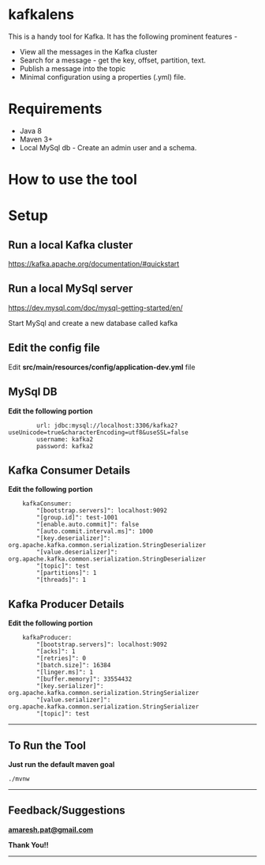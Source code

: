 # kafkalens
This is a handy tool for Kafka. It has the following prominent features - 
* View all the messages in the Kafka cluster
* Search for a message - get the key, offset, partition, text.
* Publish a message into the topic
* Minimal configuration using a properties (.yml) file.

# Requirements
* Java 8
* Maven 3+
* Local MySql db - Create an admin user and a schema.

# How to use the tool

# Setup
## Run a local Kafka cluster
https://kafka.apache.org/documentation/#quickstart

## Run a local MySql server
https://dev.mysql.com/doc/mysql-getting-started/en/

Start MySql and create a new database called kafka

## Edit the config file
Edit **src/main/resources/config/application-dev.yml** file

## MySql DB
**Edit the following portion**
```
        url: jdbc:mysql://localhost:3306/kafka2?useUnicode=true&characterEncoding=utf8&useSSL=false
        username: kafka2
        password: kafka2
```
## Kafka Consumer Details
**Edit the following portion**
```
    kafkaConsumer:
        "[bootstrap.servers]": localhost:9092
        "[group.id]": test-1001
        "[enable.auto.commit]": false
        "[auto.commit.interval.ms]": 1000
        "[key.deserializer]": org.apache.kafka.common.serialization.StringDeserializer
        "[value.deserializer]": org.apache.kafka.common.serialization.StringDeserializer
        "[topic]": test
        "[partitions]": 1
        "[threads]": 1
```

## Kafka Producer Details
**Edit the following portion**
```
    kafkaProducer:
        "[bootstrap.servers]": localhost:9092
        "[acks]": 1
        "[retries]": 0
        "[batch.size]": 16384
        "[linger.ms]": 1
        "[buffer.memory]": 33554432
        "[key.serializer]": org.apache.kafka.common.serialization.StringSerializer
        "[value.serializer]": org.apache.kafka.common.serialization.StringSerializer
        "[topic]": test
```

---

## To Run the Tool
**Just run the default maven goal**

```
./mvnw
```
---

## Feedback/Suggestions
**amaresh.pat@gmail.com**

**Thank You!!**

___
